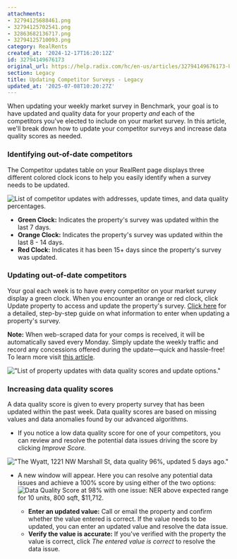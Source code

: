 ```yaml
---
attachments:
- 32794125688461.png
- 32794125702541.png
- 32863682136717.png
- 32794125710093.png
category: RealRents
created_at: '2024-12-17T16:20:12Z'
id: 32794149676173
original_url: https://help.radix.com/hc/en-us/articles/32794149676173-Updating-Competitor-Surveys-Legacy
section: Legacy
title: Updating Competitor Surveys - Legacy
updated_at: '2025-07-08T10:20:27Z'
---
```


When updating your weekly market survey in Benchmark, your goal is to have updated and quality data for your property *and* each of the competitors you've elected to include on your market survey. In this article, we'll break down how to update your competitor surveys and increase data quality scores as needed.

### Identifying out-of-date competitors

The Competitor updates table on your RealRent page displays three different colored clock icons to help you easily identify when a survey needs to be updated.

![List of competitor updates with addresses, update times, and data quality percentages.](attachments/32794125688461.png)

* **Green Clock:** Indicates the property's survey was updated within the last 7 days.
* **Orange Clock:** Indicates the property's survey was updated within the last 8 - 14 days.
* **Red Clock:** Indicates it has been 15+ days since the property's survey was updated.

### Updating out-of-date competitors

Your goal each week is to have every competitor on your market survey display a green clock. When you encounter an orange or red clock, click Update property to access and update the property's survey. [Click here](https://help.radix.com/hc/en-us/articles/32860114535693-Step-by-step-Survey-Walk-through) for a detailed, step-by-step guide on what information to enter when updating a property's survey. 

**Note:** When web-scraped data for your comps is received, it will be automatically saved every Monday. Simply update the weekly traffic and record any concessions offered during the update—quick and hassle-free! To learn more visit [this article](https://help.radix.com/hc/en-us/articles/29750300559757-Web-Scraped-Property-Survey-Data-Beta "https://help.radix.com/hc/en-us/articles/29750300559757-web-scraped-property-survey-data-beta").

!["List of property updates with data quality scores and update options."](attachments/32794125702541.png)

### Increasing data quality scores

A data quality score is given to every property survey that has been updated within the past week. Data quality scores are based on missing values and data anomalies found by our advanced algorithms.

* If you notice a low data quality score for one of your competitors, you can review and resolve the potential data issues driving the score by clicking *Improve Score.*

!["The Wyatt, 1221 NW Marshall St, data quality 96%, updated 5 days ago."](attachments/32863682136717.png)

* A new window will appear. Here you can resolve any potential data issues and achieve a 100% score by using either of the two options:![Data Quality Score at 98% with one issue: NER above expected range for 10 units, 800 sqft, $11,712.](attachments/32794125710093.png)

  - **Enter an updated value:** Call or email the property and confirm whether the value entered is correct. If the value needs to be updated, you can enter an updated value and resolve the data issue.
  - **Verify the value is accurate:** If you've verified with the property the value is correct, click *The entered value is correct* to resolve the data issue.